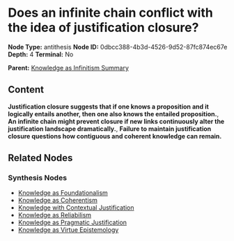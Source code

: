 # Does an infinite chain conflict with the idea of justification closure?

**Node Type:** antithesis
**Node ID:** 0dbcc388-4b3d-4526-9d52-87fc874ec67e
**Depth:** 4
**Terminal:** No

**Parent:** [Knowledge as Infinitism Summary](knowledge-as-infinitism-summary-synthesis-3e928ab0-d18f-40df-bfad-4fe5597fd371.md)

## Content

**Justification closure suggests that if one knows a proposition and it logically entails another, then one also knows the entailed proposition.**, **An infinite chain might prevent closure if new links continuously alter the justification landscape dramatically.**, **Failure to maintain justification closure questions how contiguous and coherent knowledge can remain.**

## Related Nodes

### Synthesis Nodes

- [Knowledge as Foundationalism](knowledge-as-foundationalism-synthesis-b1b47d89-1ca3-4c90-938f-943c4127abbf.md)
- [Knowledge as Coherentism](knowledge-as-coherentism-synthesis-2b86fb43-e98a-4e6c-b96c-f198d6514be1.md)
- [Knowledge with Contextual Justification](knowledge-with-contextual-justification-synthesis-e7d5e879-95c8-40b4-97a0-02175937b71e.md)
- [Knowledge as Reliabilism](knowledge-as-reliabilism-synthesis-2ec2dfa0-c535-4ba8-a039-33c1edd584ce.md)
- [Knowledge as Pragmatic Justification](knowledge-as-pragmatic-justification-synthesis-a8f5bb8d-f2a8-4635-bbac-96593ccc09a1.md)
- [Knowledge as Virtue Epistemology](knowledge-as-virtue-epistemology-synthesis-03a95ecf-20e8-45b9-9a3e-1f6c2efd10a6.md)

